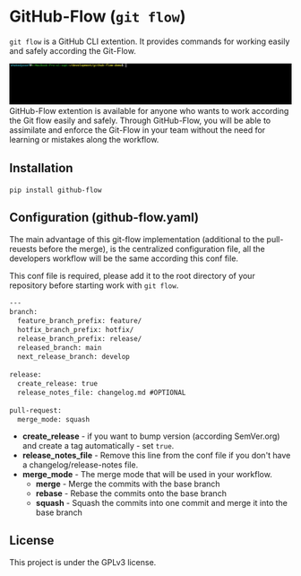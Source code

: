 # GitHub-Flow (`git flow`)

`git flow` is a GitHub CLI extention. It provides commands for working easily and safely according the Git-Flow.

![create feature](https://github.com/ShakedBraimok/github-flow-assets/blob/master/create-feature-example.gif)
GitHub-Flow extention is available for anyone who wants to work according the Git flow easily and safely.
Through GitHub-Flow, you will be able to assimilate and enforce the Git-Flow in your team without the need for learning or mistakes along the workflow.

## Installation
`pip install github-flow`

## Configuration (github-flow.yaml)
The main advantage of this git-flow implementation (additional to the pull-reuests before the merge),
is the centralized configuration file, all the developers workflow will be the same according this conf file.

This conf file is required, please add it to the root directory of your repository before starting work with `git flow`. 

```
---
branch:
  feature_branch_prefix: feature/
  hotfix_branch_prefix: hotfix/
  release_branch_prefix: release/
  released_branch: main
  next_release_branch: develop

release:
  create_release: true
  release_notes_file: changelog.md #OPTIONAL

pull-request:
  merge_mode: squash
```

- **create_release** - if you want to bump version (according SemVer.org) and create a tag automatically - set `true`.
- **release_notes_file** - Remove this line from the conf file if you don't have a changelog/release-notes file.
- **merge_mode** - The merge mode that will be used in your workflow.
  - **merge** - Merge the commits with the base branch
  - **rebase** - Rebase the commits onto the base branch
  - **squash** - Squash the commits into one commit and merge it into the base branch

## License
This project is under the GPLv3 license.
